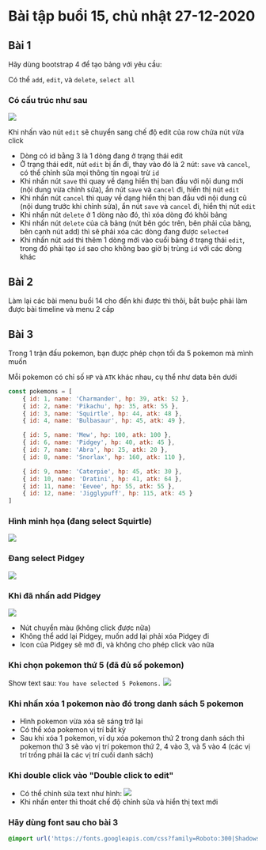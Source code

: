 # Bài tập buổi 15, chủ nhật 27-12-2020


## Bài 1
Hãy dùng bootstrap 4 để tạo bảng với yêu cầu:

Có thể `add`, `edit`, và `delete`, `select all`

### Có cấu trúc như sau
![](https://github.com/trunghongoc/REACTJS2010E_exercises/blob/main/unit-15/imgs/table/editable.png "")

Khi nhấn vào nút `edit` sẽ chuyển sang chế độ edit của row chứa nút vừa click
- Dòng có id bằng 3 là 1 dòng đang ở trạng thái edit
- Ở trạng thái edit, nút `edit` bị ẩn đi, thay vào đó là 2 nút: `save` và `cancel`, có thể chỉnh sửa mọi  thông tin ngoại trừ `id`
- Khi nhấn nút `save` thì quay về dạng hiển thị ban đầu với nội dung mới (nội dung vừa chỉnh sửa), ẩn nút `save` và `cancel` đi, hiển thị nút `edit`
- Khi nhấn nút `cancel` thì quay về dạng hiển thị ban đầu với nội dung cũ (nội dung trước khi chỉnh sửa), ẩn nút `save` và `cancel` đi, hiển thị nút `edit`
- Khi nhấn nút `delete` ở 1 dòng nào đó, thì xóa dòng đó khỏi bảng
- Khi nhấn nút `delete` của cả bảng (nút bên góc trên, bên phải của bảng, bên cạnh nút add) thì sẽ phải xóa các dòng đang được `selected`
- Khi nhấn nút `add` thì thêm 1 dòng mới vào cuối bảng ở trạng thái `edit`, trong đó phải tạo `id` sao cho không bao giờ bị trùng `id` với các dòng khác


## Bài 2
Làm lại các bài menu buổi 14 cho đến khi được thì thôi, bắt buộc phải làm được bài timeline và menu 2 cấp

## Bài 3
Trong 1 trận đấu pokemon, bạn được phép chọn tối đa 5 pokemon mà mình muốn

Mỗi pokemon có chỉ số `HP` và `ATK` khác nhau, cụ thể như data bên dưới

```javascript
const pokemons = [
    { id: 1, name: 'Charmander', hp: 39, atk: 52 },
    { id: 2, name: 'Pikachu', hp: 35, atk: 55 },
    { id: 3, name: 'Squirtle', hp: 44, atk: 48 },
    { id: 4, name: 'Bulbasaur', hp: 45, atk: 49 },

    { id: 5, name: 'Mew', hp: 100, atk: 100 },
    { id: 6, name: 'Pidgey', hp: 40, atk: 45 },
    { id: 7, name: 'Abra', hp: 25, atk: 20 },
    { id: 8, name: 'Snorlax', hp: 160, atk: 110 },

    { id: 9, name: 'Caterpie', hp: 45, atk: 30 },
    { id: 10, name: 'Dratini', hp: 41, atk: 64 },
    { id: 11, name: 'Eevee', hp: 55, atk: 55 },
    { id: 12, name: 'Jigglypuff', hp: 115, atk: 45 }
]
```

### Hình minh họa (đang select Squirtle)
![](https://github.com/trunghongoc/REACTJS2010E_exercises/blob/main/unit-15/imgs/pokemon/click-to-squirtle.png "")

### Đang select Pidgey
![](https://github.com/trunghongoc/REACTJS2010E_exercises/blob/main/unit-15/imgs/pokemon/click-to-pidgey.png "")

### Khi đã nhấn add Pidgey
![](https://github.com/trunghongoc/REACTJS2010E_exercises/blob/main/unit-15/imgs/pokemon/added-pidgey.png "")
- Nút chuyển màu (không click được nữa)
- Không thể add lại Pidgey, muốn add lại phải xóa Pidgey đi
- Icon của Pidgey sẽ mờ đi, và không cho phép click vào nữa

### Khi chọn pokemon thứ 5 (đã đủ số pokemon)
Show text sau: `You have selected 5 Pokemons.`
![](https://github.com/trunghongoc/REACTJS2010E_exercises/blob/main/unit-15/imgs/pokemon/add-max-pokemon.png "")

### Khi nhấn xóa 1 pokemon nào đó trong danh sách 5 pokemon
- Hình pokemon vừa xóa sẽ sáng trở lại
- Có thể xóa pokemon vị trí bất kỳ
- Sau khi xóa 1 pokemon, ví dụ xóa pokemon thứ 2 trong danh sách thì pokemon thứ 3 sẽ vào vị trí pokemon thứ 2, 4 vào 3, và 5 vào 4 (các vị trí trống phải là các vị trí cuối danh sách)

### Khi double click vào "Double click to edit"
- Có thể chỉnh sửa text như hình:
![](https://github.com/trunghongoc/REACTJS2010E_exercises/blob/main/unit-15/imgs/pokemon/click-to-edit.png "")
- Khi nhấn enter thì thoát chế độ chỉnh sửa và hiển thị text mới

### Hãy dùng font sau cho bài 3
```css
@import url('https://fonts.googleapis.com/css?family=Roboto:300|Shadows+Into+Light');
```